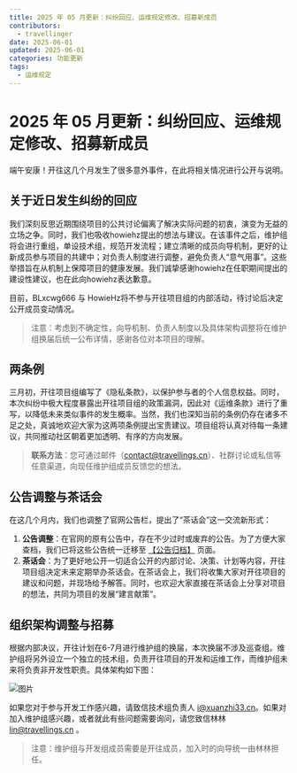 ```yaml
---
title: 2025 年 05 月更新：纠纷回应、运维规定修改、招募新成员
contributors:
  - travellinger
date: 2025-06-01
updated: 2025-06-01
categories: 功能更新
tags:
  - 运维规定
---
```


# 2025 年 05 月更新：纠纷回应、运维规定修改、招募新成员

端午安康！开往这几个月发生了很多意外事件，在此将相关情况进行公开与说明。

## 关于近日发生纠纷的回应

我们深刻反思近期围绕项目的公共讨论偏离了解决实际问题的初衷，演变为无益的立场之争。同时，我们也吸收howiehz提出的想法与建议。在该事件之后，维护组将会进行重组，单设技术组，规范开发流程；建立清晰的成员向导机制，更好的让新成员参与项目的共建中；对负责人制度进行调整，避免负责人“意气用事”。这些举措旨在从机制上保障项目的健康发展。我们诚挚感谢howiehz在任职期间提出的建设性建议，也在此向howiehz表达歉意。

目前，BLxcwg666 与 HowieHz将不参与开往项目组的内部活动，待讨论后决定公开成员变动情况。

> 注意：考虑到不确定性，向导机制、负责人制度以及具体架构调整将在维护组换届后统一公布详情，感谢各位对本项目的理解。

## 两条例

三月初，开往项目组编写了《隐私条款》，以保护参与者的个人信息权益。同时，本次纠纷中极大程度暴露出开往项目组的政策漏洞，因此对《运维条款》进行了重写，以降低未来类似事件的发生概率。当然，我们也深知当前的条例仍存在诸多不足之处，真诚地欢迎大家为这两项条例提出宝贵建议。项目组将认真对待每一条建议，共同推动社区朝着更加透明、有序的方向发展。

> **联系方法**：您可通过邮件（[contact@travellings.cn](mailto:contact@travellings.cn)）、社群讨论或私信等任意渠道，向现任维护组成员反馈您的想法。

## 公告调整与茶话会

在这几个月内，我们也调整了官网公告栏，提出了“茶话会”这一交流新形式：

1. **公告调整**：在官网的原有公告中，存在不少过时或废弃的公告。为了方便大家查档，我们已将这些公告统一迁移至 [【公告归档】](https://www.travellings.cn/archive/) 页面。
2. **茶话会**：为了更好地公开一切适合公开的内部讨论、决策、计划等内容，开往项目组决定未来定期举办茶话会。在茶话会上，我们将收集大家对开往项目的建议和问题，并现场给予解答。同时，也欢迎大家直接在茶话会上分享对项目的想法，共同为项目的发展“建言献策”。

## 组织架构调整与招募

根据内部决议，开往计划在6-7月进行维护组的换届，本次换届不涉及巡查组。维护组将另外设立一个独立的技术组，负责开往项目的开发和运维工作，而维护组未来将负责非开发性职责。具体架构如下图：

![图片](https://www.travellings.cn/assets/img/new-org.png)

如果您对于参与开发工作感兴趣，请致信技术组负责人 i@xuanzhi33.cn。如果对加入维护组感兴趣，或者就此有些问题需要询问，请您致信林林  lin@travellings.cn 。

> 注意：维护组与开发组成员需要是开往成员，加入时的向导统一由林林担任。
